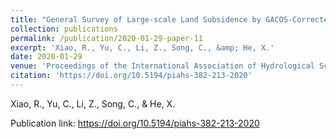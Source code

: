 ```yaml
---
title: "General Survey of Large-scale Land Subsidence by GACOS-Corrected InSAR Stacking: Case Study in North China Plain"
collection: publications
permalink: /publication/2020-01-29-paper-11
excerpt: 'Xiao, R., Yu, C., Li, Z., Song, C., &amp; He, X.'
date: 2020-01-29
venue: 'Proceedings of the International Association of Hydrological Sciences'
citation: 'https://doi.org/10.5194/piahs-382-213-2020'
---
```

Xiao, R., Yu, C., Li, Z., Song, C., &amp; He, X.

Publication link: https://doi.org/10.5194/piahs-382-213-2020